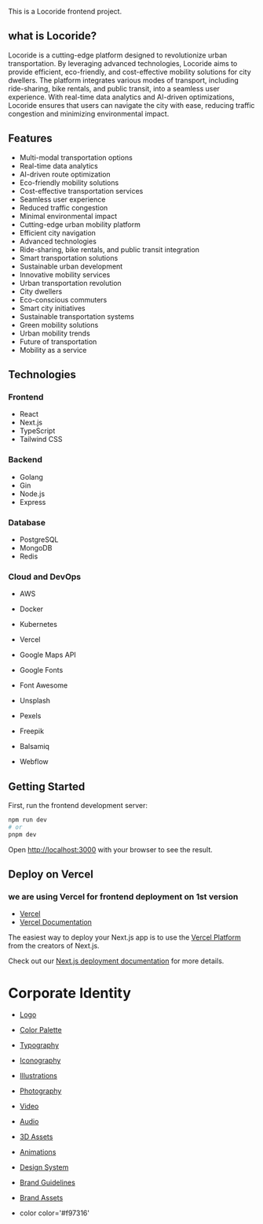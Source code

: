 This is a Locoride frontend project.

## what is Locoride?
Locoride is a cutting-edge platform designed to revolutionize urban transportation. By leveraging advanced technologies, Locoride aims to provide efficient, eco-friendly, and cost-effective mobility solutions for city dwellers. The platform integrates various modes of transport, including ride-sharing, bike rentals, and public transit, into a seamless user experience. With real-time data analytics and AI-driven optimizations, Locoride ensures that users can navigate the city with ease, reducing traffic congestion and minimizing environmental impact.

## Features
- Multi-modal transportation options
- Real-time data analytics
- AI-driven route optimization
- Eco-friendly mobility solutions
- Cost-effective transportation services
- Seamless user experience
- Reduced traffic congestion
- Minimal environmental impact
- Cutting-edge urban mobility platform
- Efficient city navigation
- Advanced technologies
- Ride-sharing, bike rentals, and public transit integration
- Smart transportation solutions
- Sustainable urban development
- Innovative mobility services
- Urban transportation revolution
- City dwellers
- Eco-conscious commuters
- Smart city initiatives
- Sustainable transportation systems
- Green mobility solutions
- Urban mobility trends
- Future of transportation
- Mobility as a service

## Technologies
### Frontend
- React
- Next.js
- TypeScript
- Tailwind CSS
### Backend
- Golang
- Gin
- Node.js
- Express
### Database
- PostgreSQL
- MongoDB
- Redis
### Cloud and DevOps
- AWS
- Docker
- Kubernetes
- Vercel
- Google Maps API

- Google Fonts
- Font Awesome
- Unsplash
- Pexels
- Freepik
- Balsamiq
- Webflow

## Getting Started

First, run the frontend development server:

```bash
npm run dev
# or
pnpm dev

```

Open [http://localhost:3000](http://localhost:3000) with your browser to see the result.


## Deploy on Vercel
### we are using Vercel for frontend deployment on 1st version
- [Vercel](https://vercel.com/)
- [Vercel Documentation](https://vercel.com/docs)

The easiest way to deploy your Next.js app is to use the [Vercel Platform](https://vercel.com/new?utm_medium=default-template&filter=next.js&utm_source=create-next-app&utm_campaign=create-next-app-readme) from the creators of Next.js.

Check out our [Next.js deployment documentation](https://nextjs.org/docs/deployment) for more details.


# Corporate Identity
- [Logo](https://drive.google.com/file/d/1J9Q6J9Q9)
- [Color Palette](https://drive.google)
- [Typography](https://drive.google)
- [Iconography](https://drive.google)
- [Illustrations](https://drive.google)
- [Photography](https://drive.google)
- [Video](https://drive.google)
- [Audio](https://drive.google)
- [3D Assets](https://drive.google)
- [Animations](https://drive.google)
- [Design System](https://drive.google)
- [Brand Guidelines](https://drive.google)
- [Brand Assets](https://drive.google)

- color color='#f97316'
